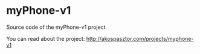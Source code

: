 myPhone-v1
==========

Source code of the myPhone-v1 project

You can read about the project: http://akospasztor.com/projects/myphone-v1
